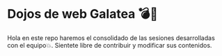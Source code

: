 # Dojos de web Galatea 💣🧪

Hola en este repo haremos el consolidado de las sesiones desarrolladas con el equipo💥. Sientete libre de contribuir y modificar sus contenidos.
